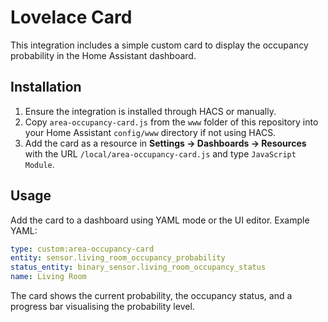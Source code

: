 # Lovelace Card

This integration includes a simple custom card to display the occupancy probability in the Home Assistant dashboard.

## Installation

1. Ensure the integration is installed through HACS or manually.
2. Copy `area-occupancy-card.js` from the `www` folder of this repository into your Home Assistant `config/www` directory if not using HACS.
3. Add the card as a resource in **Settings → Dashboards → Resources** with the URL `/local/area-occupancy-card.js` and type `JavaScript Module`.

## Usage

Add the card to a dashboard using YAML mode or the UI editor.
Example YAML:

```yaml
type: custom:area-occupancy-card
entity: sensor.living_room_occupancy_probability
status_entity: binary_sensor.living_room_occupancy_status
name: Living Room
```

The card shows the current probability, the occupancy status, and a progress bar visualising the probability level.
